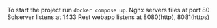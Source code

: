 To start the project run <code>docker compose up</code>.
Ngnx servers files at port 80
Sqlserver listens at 1433
Rest webapp listens at 8080(http), 8081(https)
